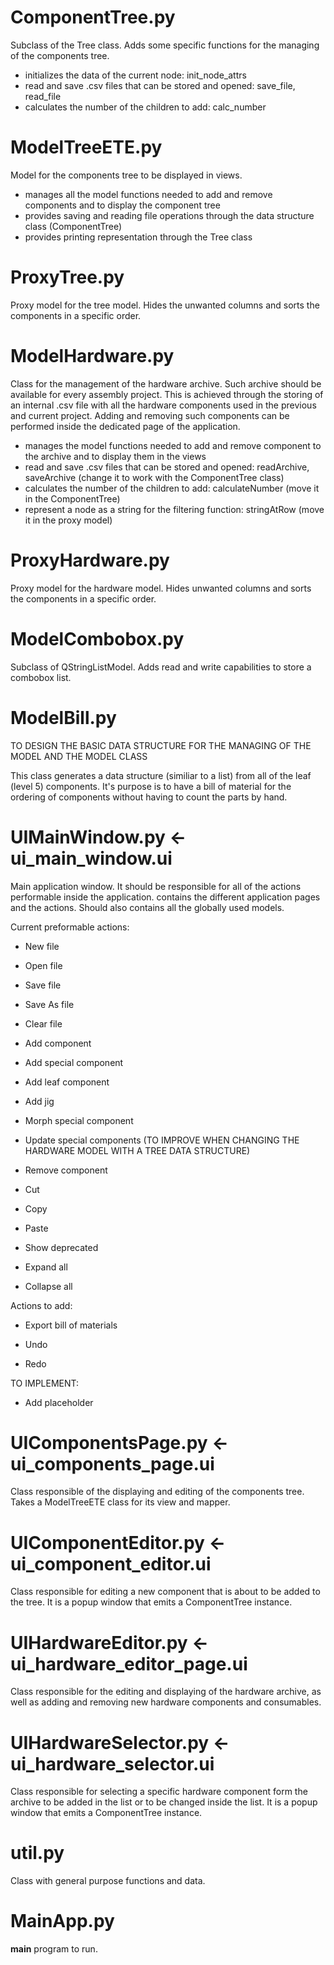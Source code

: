 # ComponentTree.py

Subclass of the Tree class. Adds some specific functions for the managing of the components tree.

- initializes the data of the current node: init_node_attrs
- read and save .csv files that can be stored and opened: save_file, read_file
- calculates the number of the children to add: calc_number

# ModelTreeETE.py

Model for the components tree to be displayed in views.

- manages all the model functions needed to add and remove components and to display the component tree
- provides saving and reading file operations through the data structure class (ComponentTree)
- provides printing representation through the Tree class

# ProxyTree.py

Proxy model for the tree model. Hides the unwanted columns and sorts the components in a specific order.

# ModelHardware.py

Class for the management of the hardware archive. Such archive should be available for every assembly project.
This is achieved through the storing of an internal .csv file with all the hardware components used in the previous
and current project. Adding and removing such components can be performed inside the dedicated page of the application.

- manages the model functions needed to add and remove component to the archive and to display them in the views
- read and save .csv files that can be stored and opened: readArchive, saveArchive (change it to work with the ComponentTree class)
- calculates the number of the children to add: calculateNumber (move it in the ComponentTree)
- represent a node as a string for the filtering function: stringAtRow (move it in the proxy model) 

# ProxyHardware.py

Proxy model for the hardware model. Hides unwanted columns and sorts the components in a specific order.

# ModelCombobox.py

Subclass of QStringListModel. Adds read and write capabilities to store a combobox list.

# ModelBill.py

TO DESIGN THE BASIC DATA STRUCTURE FOR THE MANAGING OF THE MODEL AND THE MODEL CLASS

This class generates a data structure (similiar to a list) from all of the leaf (level 5) components.
It's purpose is to have a bill of material for the ordering of components without having to count the parts by hand.

# UIMainWindow.py <- ui_main_window.ui

Main application window. It should be responsible for all of the actions performable inside the application.
contains the different application pages and the actions. Should also contains all the globally used models.

Current preformable actions:
- New file
- Open file
- Save file
- Save As file
- Clear file

- Add component
- Add special component
- Add leaf component
- Add jig
- Morph special component
- Update special components (TO IMPROVE WHEN CHANGING THE HARDWARE MODEL WITH A TREE DATA STRUCTURE)
- Remove component
- Cut
- Copy
- Paste

- Show deprecated
- Expand all
- Collapse all

Actions to add:
- Export bill of materials

- Undo
- Redo

TO IMPLEMENT:
- Add placeholder


# UIComponentsPage.py <- ui_components_page.ui

Class responsible of the displaying and editing of the components tree.
Takes a ModelTreeETE class for its view and mapper.

# UIComponentEditor.py <- ui_component_editor.ui

Class responsible for editing a new component that is about to be added to the tree.
It is a popup window that emits a ComponentTree instance.

# UIHardwareEditor.py <- ui_hardware_editor_page.ui

Class responsible for the editing and displaying of the hardware archive, as well as adding and removing new
hardware components and consumables.

# UIHardwareSelector.py <- ui_hardware_selector.ui

Class responsible for selecting a specific hardware component form the archive to be added in the list or
to be changed inside the list. It is a popup window that emits a ComponentTree instance.

# util.py

Class with general purpose functions and data.

# MainApp.py

__main__ program to run.